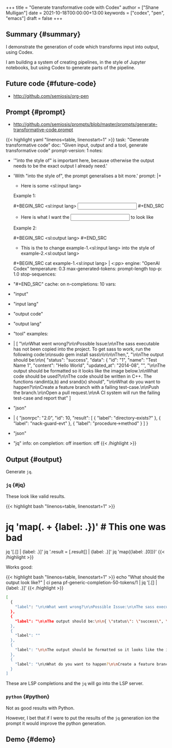 +++
title = "Generate transformative code with Codex"
author = ["Shane Mulligan"]
date = 2021-10-18T00:00:00+13:00
keywords = ["codex", "pen", "emacs"]
draft = false
+++

## Summary {#summary}

I demonstrate the generation of code which
transforms input into output, using Codex.

I am building a system of creating pipelines,
in the style of Jupyter notebooks, but using
Codex to generate parts of the pipeline.


## Future code {#future-code}

-   <http://github.com/semiosis/org-pen>


## Prompt {#prompt}

-   <http://github.com/semiosis/prompts/blob/master/prompts/generate-transformative-code.prompt>

<!--listend-->

{{< highlight yaml "linenos=table, linenostart=1" >}}
task: "Generate transformative code"
doc: "Given input, output and a tool, generate transformative code"
prompt-version: 1
notes:
- '"into the style of" is important here, because otherwise the output needs to be the exact output I already need.'
- 'With "into the style of", the prompt generalises a bit more.'
prompt: |+
    * Here is some <sl:input lang>

    Example 1:

    #+BEGIN_SRC <sl:input lang>
    <input>
    #+END_SRC

    * Here is what I want the <input lang> to look like

    Example 2:

    #+BEGIN_SRC <sl:output lang>
    <output code>
    #+END_SRC

    * This is the <tool> to change example-1.<sl:input lang> into the style of example-2.<sl:output lang>

    #+BEGIN_SRC
    cat example-1.<sl:input lang> | <:pp><tool>
engine: "OpenAI Codex"
temperature: 0.3
max-generated-tokens: prompt-length
top-p: 1.0
stop-sequences:
- "#+END_SRC"
cache: on
n-completions: 10
vars:
- "input"
- "input lang"
- "output code"
- "output lang"
- "tool"
examples:
- |
    [
      "\n\nWhat went wrong?\n\nPossible Issue:\n\nThe sass executable has not been copied into the project. To get sass to work, run the following code:\n\nsudo gem install sass\n\n\n\nThen,",
      "\n\nThe output should be:\n\n{ \"status\": \"success\", \"data\": { \"id\": \"1\", \"name\": \"Test Name 1\", \"content\": \"Hello World\", \"updated_at\": \"2014-08",
      "",
      "\n\nThe output should be formatted so it looks like the image below.\n\nWhat code should be used?\n\nThe code should be written in C++. The functions randint(a,b) and srand(x) should",
      "\n\nWhat do you want to happen?\n\nCreate a feature branch with a failing test-case.\n\nPush the branch.\n\nOpen a pull request.\n\nA CI system will run the failing test-case and report that"
    ]
- "json"
- |
    {
      "jsonrpc": "2.0",
      "id": 10,
      "result": [
        {
          "label": "directory-exists?"
        },
        {
          "label": "nack-guard-evt"
        },
        {
          "label": "procedure->method"
        }
      ]
    }
- "json"
- "jq"
info: on
completion: off
insertion: off
{{< /highlight >}}


## Output {#output}

Generate `jq`.


### `jq` {#jq}

These look like valid results.

{{< highlight bash "linenos=table, linenostart=1" >}}
# jq 'map(. + {label: .})' # This one was bad
jq '[.[] | {label: .}]'
jq '.result = [.result[] | {label: .}]'
jq 'map({label: .[0]})'
{{< /highlight >}}

Works good:

{{< highlight bash "linenos=table, linenostart=1" >}}
echo "What should the output look like?" | ci pena pf-generic-completion-50-tokens/1 | jq '[.[] | {label: .}]'
{{< /highlight >}}

```bash
[
  {
    "label": "\n\nWhat went wrong?\n\nPossible Issue:\n\nThe sass executable has not been copied into the project. To get sass to work, run the following code:\n\nsudo gem install sass\n\n\n\nThen,"
  },
  {
    "label": "\n\nThe output should be:\n\n{ \"status\": \"success\", \"data\": { \"id\": \"1\", \"name\": \"Test Name 1\", \"content\": \"Hello World\", \"updated_at\": \"2014-08"
  },
  {
    "label": ""
  },
  {
    "label": "\n\nThe output should be formatted so it looks like the image below.\n\nWhat code should be used?\n\nThe code should be written in C++. The functions randint(a,b) and srand(x) should"
  },
  {
    "label": "\n\nWhat do you want to happen?\n\nCreate a feature branch with a failing test-case.\n\nPush the branch.\n\nOpen a pull request.\n\nA CI system will run the failing test-case and report that"
  }
]
```

These are LSP completions and the `jq` will go into the LSP server.


### `python` {#python}

Not as good results with Python.

However, I bet that if I were to put the
results of the `jq` generation ion the prompt
it would improve the python generation.


## Demo {#demo}

<!-- Play on asciinema.com -->
<!-- <a title="asciinema recording" href="https://asciinema.org/a/1tsxgQEc2En8xzWBCIjNgItzV" target="_blank"><img alt="asciinema recording" src="https://asciinema.org/a/1tsxgQEc2En8xzWBCIjNgItzV.svg" /></a> -->
<!-- Play on the blog -->
<script src="https://asciinema.org/a/1tsxgQEc2En8xzWBCIjNgItzV.js" id="asciicast-1tsxgQEc2En8xzWBCIjNgItzV" async></script>